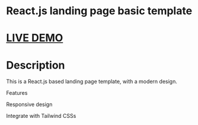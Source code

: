 # React.js landing page basic template

# [LIVE DEMO](https://react-lp-basic.vercel.app/) 

# Description

This is a React.js based landing page template, with a modern design.


Features

Responsive design

Integrate with Tailwind CSSs
